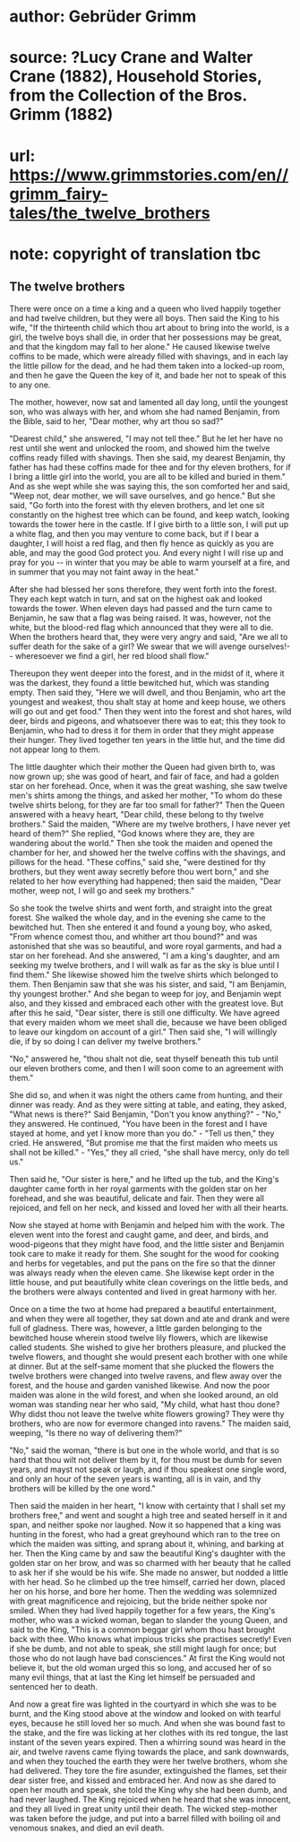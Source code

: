 # author: Gebrüder Grimm
# source: ?Lucy Crane and Walter Crane (1882), Household Stories, from the Collection of the Bros. Grimm (1882)
# url: https://www.grimmstories.com/en//grimm_fairy-tales/the_twelve_brothers
# note: copyright of translation tbc

## The twelve brothers 

There were once on a time a king and a queen who lived happily together
and had twelve children, but they were all boys. Then said the King to
his wife, "If the thirteenth child which thou art about to bring into
the world, is a girl, the twelve boys shall die, in order that her
possessions may be great, and that the kingdom may fall to her alone."
He caused likewise twelve coffins to be made, which were already filled
with shavings, and in each lay the little pillow for the dead, and he
had them taken into a locked-up room, and then he gave the Queen the key
of it, and bade her not to speak of this to any one.

The mother, however, now sat and lamented all day long, until the
youngest son, who was always with her, and whom she had named Benjamin,
from the Bible, said to her, "Dear mother, why art thou so sad?"

"Dearest child," she answered, "I may not tell thee." But he let her
have no rest until she went and unlocked the room, and showed him the
twelve coffins ready filled with shavings. Then she said, my dearest
Benjamin, thy father has had these coffins made for thee and for thy
eleven brothers, for if I bring a little girl into the world, you are
all to be killed and buried in them." And as she wept while she was
saying this, the son comforted her and said, "Weep not, dear mother, we
will save ourselves, and go hence." But she said, "Go forth into the
forest with thy eleven brothers, and let one sit constantly on the
highest tree which can be found, and keep watch, looking towards the
tower here in the castle. If I give birth to a little son, I will put up
a white flag, and then you may venture to come back, but if I bear a
daughter, I will hoist a red flag, and then fly hence as quickly as you
are able, and may the good God protect you. And every night I will rise
up and pray for you -- in winter that you may be able to warm yourself
at a fire, and in summer that you may not faint away in the heat."

After she had blessed her sons therefore, they went forth into the
forest. They each kept watch in turn, and sat on the highest oak and
looked towards the tower. When eleven days had passed and the turn came
to Benjamin, he saw that a flag was being raised. It was, however, not
the white, but the blood-red flag which announced that they were all to
die. When the brothers heard that, they were very angry and said, "Are
we all to suffer death for the sake of a girl? We swear that we will
avenge ourselves!-- wheresoever we find a girl, her red blood shall
flow."

Thereupon they went deeper into the forest, and in the midst of it,
where it was the darkest, they found a little bewitched hut, which was
standing empty. Then said they, "Here we will dwell, and thou Benjamin,
who art the youngest and weakest, thou shalt stay at home and keep
house, we others will go out and get food." Then they went into the
forest and shot hares, wild deer, birds and pigeons, and whatsoever
there was to eat; this they took to Benjamin, who had to dress it for
them in order that they might appease their hunger. They lived together
ten years in the little hut, and the time did not appear long to them.

The little daughter which their mother the Queen had given birth to, was
now grown up; she was good of heart, and fair of face, and had a golden
star on her forehead. Once, when it was the great washing, she saw
twelve men's shirts among the things, and asked her mother, "To whom
do these twelve shirts belong, for they are far too small for father?"
Then the Queen answered with a heavy heart, "Dear child, these belong
to thy twelve brothers." Said the maiden, "Where are my twelve
brothers, I have never yet heard of them?" She replied, "God knows
where they are, they are wandering about the world." Then she took the
maiden and opened the chamber for her, and showed her the twelve coffins
with the shavings, and pillows for the head. "These coffins," said
she, "were destined for thy brothers, but they went away secretly
before thou wert born," and she related to her how everything had
happened; then said the maiden, "Dear mother, weep not, I will go and
seek my brothers."

So she took the twelve shirts and went forth, and straight into the
great forest. She walked the whole day, and in the evening she came to
the bewitched hut. Then she entered it and found a young boy, who asked,
"From whence comest thou, and whither art thou bound?" and was
astonished that she was so beautiful, and wore royal garments, and had a
star on her forehead. And she answered, "I am a king's daughter, and
am seeking my twelve brothers, and I will walk as far as the sky is blue
until I find them." She likewise showed him the twelve shirts which
belonged to them. Then Benjamin saw that she was his sister, and said,
"I am Benjamin, thy youngest brother." And she began to weep for joy,
and Benjamin wept also, and they kissed and embraced each other with the
greatest love. But after this he said, "Dear sister, there is still one
difficulty. We have agreed that every maiden whom we meet shall die,
because we have been obliged to leave our kingdom on account of a
girl." Then said she, "I will willingly die, if by so doing I can
deliver my twelve brothers."

"No," answered he, "thou shalt not die, seat thyself beneath this tub
until our eleven brothers come, and then I will soon come to an
agreement with them."

She did so, and when it was night the others came from hunting, and
their dinner was ready. And as they were sitting at table, and eating,
they asked, "What news is there?" Said Benjamin, "Don't you know
anything?" - "No," they answered. He continued, "You have been in
the forest and I have stayed at home, and yet I know more than you
do." - "Tell us then," they cried. He answered, "But promise me that
the first maiden who meets us shall not be killed." - "Yes," they all
cried, "she shall have mercy, only do tell us."

Then said he, "Our sister is here," and he lifted up the tub, and the
King's daughter came forth in her royal garments with the golden star
on her forehead, and she was beautiful, delicate and fair. Then they
were all rejoiced, and fell on her neck, and kissed and loved her with
all their hearts.

Now she stayed at home with Benjamin and helped him with the work. The
eleven went into the forest and caught game, and deer, and birds, and
wood-pigeons that they might have food, and the little sister and
Benjamin took care to make it ready for them. She sought for the wood
for cooking and herbs for vegetables, and put the pans on the fire so
that the dinner was always ready when the eleven came. She likewise kept
order in the little house, and put beautifully white clean coverings on
the little beds, and the brothers were always contented and lived in
great harmony with her.

Once on a time the two at home had prepared a beautiful entertainment,
and when they were all together, they sat down and ate and drank and
were full of gladness. There was, however, a little garden belonging to
the bewitched house wherein stood twelve lily flowers, which are
likewise called students. She wished to give her brothers pleasure, and
plucked the twelve flowers, and thought she would present each brother
with one while at dinner. But at the self-same moment that she plucked
the flowers the twelve brothers were changed into twelve ravens, and
flew away over the forest, and the house and garden vanished likewise.
And now the poor maiden was alone in the wild forest, and when she
looked around, an old woman was standing near her who said, "My child,
what hast thou done? Why didst thou not leave the twelve white flowers
growing? They were thy brothers, who are now for evermore changed into
ravens." The maiden said, weeping, "Is there no way of delivering
them?"

"No," said the woman, "there is but one in the whole world, and that
is so hard that thou wilt not deliver them by it, for thou must be dumb
for seven years, and mayst not speak or laugh, and if thou speakest one
single word, and only an hour of the seven years is wanting, all is in
vain, and thy brothers will be killed by the one word."

Then said the maiden in her heart, "I know with certainty that I shall
set my brothers free," and went and sought a high tree and seated
herself in it and span, and neither spoke nor laughed. Now it so
happened that a king was hunting in the forest, who had a great
greyhound which ran to the tree on which the maiden was sitting, and
sprang about it, whining, and barking at her. Then the King came by and
saw the beautiful King's daughter with the golden star on her brow, and
was so charmed with her beauty that he called to ask her if she would be
his wife. She made no answer, but nodded a little with her head. So he
climbed up the tree himself, carried her down, placed her on his horse,
and bore her home. Then the wedding was solemnized with great
magnificence and rejoicing, but the bride neither spoke nor smiled. When
they had lived happily together for a few years, the King's mother, who
was a wicked woman, began to slander the young Queen, and said to the
King, "This is a common beggar girl whom thou hast brought back with
thee. Who knows what impious tricks she practises secretly! Even if she
be dumb, and not able to speak, she still might laugh for once; but
those who do not laugh have bad consciences." At first the King would
not believe it, but the old woman urged this so long, and accused her of
so many evil things, that at last the King let himself be persuaded and
sentenced her to death.

And now a great fire was lighted in the courtyard in which she was to be
burnt, and the King stood above at the window and looked on with tearful
eyes, because he still loved her so much. And when she was bound fast to
the stake, and the fire was licking at her clothes with its red tongue,
the last instant of the seven years expired. Then a whirring sound was
heard in the air, and twelve ravens came flying towards the place, and
sank downwards, and when they touched the earth they were her twelve
brothers, whom she had delivered. They tore the fire asunder,
extinguished the flames, set their dear sister free, and kissed and
embraced her. And now as she dared to open her mouth and speak, she told
the King why she had been dumb, and had never laughed. The King rejoiced
when he heard that she was innocent, and they all lived in great unity
until their death. The wicked step-mother was taken before the judge,
and put into a barrel filled with boiling oil and venomous snakes, and
died an evil death.
